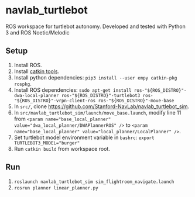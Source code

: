 # navlab_turtlebot

ROS workspace for turtlebot autonomy. Developed and tested with Python 3 and ROS Noetic/Melodic

## Setup
1. Install ROS.
2. Install [catkin tools](https://catkin-tools.readthedocs.io/en/latest/installing.html).
3. Install python dependencies: `pip3 install --user empy catkin-pkg rospkg`.
4. Install ROS dependencies: `sudo apt-get install ros-"${ROS_DISTRO}"-dwa-local-planner ros-"${ROS_DISTRO}"-turtlebot3 ros-"${ROS_DISTRO}"-vrpn-client-ros ros-"${ROS_DISTRO}"-move-base`
5. In `src/`, clone https://github.com/Stanford-NavLab/navlab_turtlebot_sim. 
6. In `src/mavlab_turtlebot_sim/launch/move_base.launch`, modify line 11 from `<param name="base_local_planner" value="dwa_local_planner/DWAPlannerROS" />` to `<param name="base_local_planner" value="local_planner/LocalPlanner" />`.
7. Set turtlebot model environment variable in `bashrc`: `export TURTLEBOT3_MODEL="burger"` 
8. Run `catkin build` from workspace root.

## Run
1. `roslaunch navlab_turtlebot_sim sim_flightroom_navigate.launch`
2. `rosrun planner linear_planner.py`
